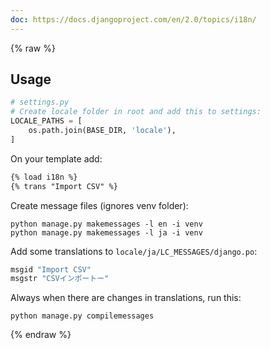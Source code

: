 ```yaml
---
doc: https://docs.djangoproject.com/en/2.0/topics/i18n/
---
```


{% raw %}

## Usage

```python
# settings.py
# Create locale folder in root and add this to settings:
LOCALE_PATHS = [
    os.path.join(BASE_DIR, 'locale'),
]
```

On your template add:

```html
{% load i18n %}
{% trans "Import CSV" %}
```

Create message files (ignores venv folder):

```shell
python manage.py makemessages -l en -i venv
python manage.py makemessages -l ja -i venv
```

Add some translations to `locale/ja/LC_MESSAGES/django.po`:

```python
msgid "Import CSV"
msgstr "CSVインポートー"
```

Always when there are changes in translations, run this:

```
python manage.py compilemessages
```

{% endraw %}
